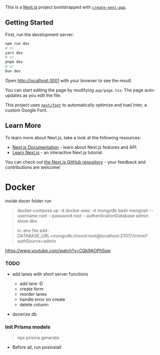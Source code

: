 This is a [Next.js](https://nextjs.org/) project bootstrapped with [`create-next-app`](https://github.com/vercel/next.js/tree/canary/packages/create-next-app).

## Getting Started

First, run the development server:

```bash
npm run dev
# or
yarn dev
# or
pnpm dev
# or
bun dev
```

Open [http://localhost:3001](http://localhost:3001) with your browser to see the result.

You can start editing the page by modifying `app/page.tsx`. The page auto-updates as you edit the file.

This project uses [`next/font`](https://nextjs.org/docs/basic-features/font-optimization) to automatically optimize and load Inter, a custom Google Font.

## Learn More

To learn more about Next.js, take a look at the following resources:

- [Next.js Documentation](https://nextjs.org/docs) - learn about Next.js features and API.
- [Learn Next.js](https://nextjs.org/learn) - an interactive Next.js tutorial.

You can check out [the Next.js GitHub repository](https://github.com/vercel/next.js/) - your feedback and contributions are welcome!

# Docker

inside docer folder run

> docker-compose up -d
> docker exec -it mongodb bash
> mongosh --username root --password root --authenticationDatabase admin
> show dbs
>
> in .env file add : DATABASE_URL=mongodb://rooot:root@localhost:27017/trimm?authSource=admin

https://www.youtube.com/watch?v=CQk9AOPh5pw

### TODO

- add lanes with short server functions

  - add lane :D
  - create form
  - reorder lanes
  - handle error on create
  - delete column

- docerize db

### Init Prisma models

> npx prisma generate

- Before all, run posinstall
